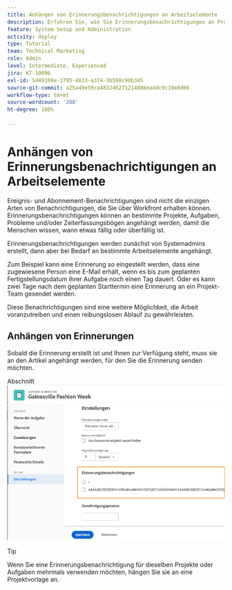 ```yaml
---
title: Anhängen von Erinnerungsbenachrichtigungen an Arbeitselemente
description: Erfahren Sie, wie Sie Erinnerungsbenachrichtigungen an Projekte, Aufgaben, Probleme oder Zeiterfassungsbögen anhängen können, um Mitarbeitende zu informieren, wenn Arbeiten fällig oder überfällig sind.
feature: System Setup and Administration
activity: deploy
type: Tutorial
team: Technical Marketing
role: Admin
level: Intermediate, Experienced
jira: KT-10096
exl-id: 5d49108e-1795-4833-a374-3b598c90b345
source-git-commit: a25a49e59ca483246271214886ea4dc9c10e8d66
workflow-type: tm+mt
source-wordcount: '208'
ht-degree: 100%

---
```


# Anhängen von Erinnerungsbenachrichtigungen an Arbeitselemente

Ereignis- und Abonnement-Benachrichtigungen sind nicht die einzigen Arten von Benachrichtigungen, die Sie über Workfront erhalten können. Erinnerungsbenachrichtigungen können an bestimmte Projekte, Aufgaben, Probleme und/oder Zeiterfassungsbögen angehängt werden, damit die Menschen wissen, wann etwas fällig oder überfällig ist.

Erinnerungsbenachrichtigungen werden zunächst von Systemadmins erstellt, dann aber bei Bedarf an bestimmte Arbeitselemente angehängt.

Zum Beispiel kann eine Erinnerung so eingestellt werden, dass eine zugewiesene Person eine E-Mail erhält, wenn es bis zum geplanten Fertigstellungsdatum ihrer Aufgabe noch einen Tag dauert. Oder es kann zwei Tage nach dem geplanten Starttermin eine Erinnerung an ein Projekt-Team gesendet werden.

Diese Benachrichtigungen sind eine weitere Möglichkeit, die Arbeit voranzutreiben und einen reibungslosen Ablauf zu gewährleisten.

## Anhängen von Erinnerungen

Sobald die Erinnerung erstellt ist und Ihnen zur Verfügung steht, muss sie an den Artikel angehängt werden, für den Sie die Erinnerung senden möchten.

Abschnitt ![[!UICONTROL Erinnerungsbenachrichtigung] im Fenster [!UICONTROL Aufgabe bearbeiten]](assets/admin-fund-user-notifications-17.png)

>[!TIP]
>
>Wenn Sie eine Erinnerungsbenachrichtigung für dieselben Projekte oder Aufgaben mehrmals verwenden möchten, hängen Sie sie an eine Projektvorlage an.

<!---
learn more URLs
 Attach a reminder notification to an object
Automatic reminders vs. reminder notifications
--->
